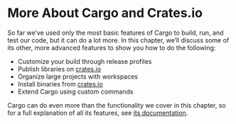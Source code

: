 # More About Cargo and Crates.io

So far we’ve used only the most basic features of Cargo to build, run, and test our code, but it can do a lot more. In this chapter, we’ll discuss some of its other, more advanced features to show you how to do the following:

* Customize your build through release profiles
* Publish libraries on [crates.io](https://crates.io/)<!-- ignore -->
* Organize large projects with workspaces
* Install binaries from [crates.io](https://crates.io/)<!-- ignore -->
* Extend Cargo using custom commands

Cargo can do even more than the functionality we cover in this chapter, so for a full explanation of all its features, see [its documentation](https://doc.rust-lang.org/cargo/).
